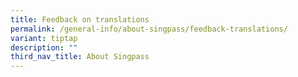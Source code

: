 ```yaml
---
title: Feedback on translations
permalink: /general-info/about-singpass/feedback-translations/
variant: tiptap
description: ""
third_nav_title: About Singpass
---
```

